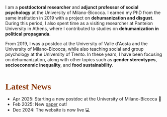 I am a **postdoctoral researcher** and **adjunct professor of social psychology** at the University of Milano-Bicocca. I earned my PhD from the same institution in 2019 with a project on **dehumanization and disgust**. During this period, I also spent time as a visiting researcher at Panteion University in Athens, where I contributed to studies on **dehumanization in political propaganda**.

From 2019, I was a postdoc at the University of Valle d'Aosta and the University of Milano-Bicocca, while also teaching social and group psychology at the University of Trento. In these years, I have been focusing on dehumanization, along with other topics such as **gender stereotypes**, **socioeconomic inequality**, and **food sustainability**.

<br>

<span style="color: #8A3502; font-family: Petrona; font-size: 28px;">**Latest News**</span>
+ Apr 2025: Starting a new postdoc at the University of Milano-Bicocca 🚀 
+ Feb 2025: New [paper](publications/identity-and-inequality/) out! 
+ Dec 2024: The website is now live 💻
